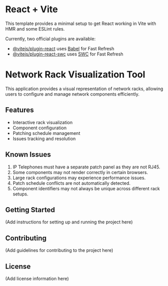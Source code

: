 # React + Vite

This template provides a minimal setup to get React working in Vite with HMR and some ESLint rules.

Currently, two official plugins are available:

- [@vitejs/plugin-react](https://github.com/vitejs/vite-plugin-react/blob/main/packages/plugin-react/README.md) uses [Babel](https://babeljs.io/) for Fast Refresh
- [@vitejs/plugin-react-swc](https://github.com/vitejs/vite-plugin-react-swc) uses [SWC](https://swc.rs/) for Fast Refresh
# Network Rack Visualization Tool

This application provides a visual representation of network racks, allowing users to configure and manage network components efficiently.

## Features

- Interactive rack visualization
- Component configuration
- Patching schedule management
- Issues tracking and resolution

## Known Issues

1. IP Telephones must have a separate patch panel as they are not RJ45.
2. Some components may not render correctly in certain browsers.
3. Large rack configurations may experience performance issues.
4. Patch schedule conflicts are not automatically detected.
5. Component identifiers may not always be unique across different rack setups.

## Getting Started

(Add instructions for setting up and running the project here)

## Contributing

(Add guidelines for contributing to the project here)

## License

(Add license information here)
